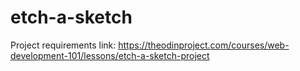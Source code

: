 # etch-a-sketch

Project requirements link: https://theodinproject.com/courses/web-development-101/lessons/etch-a-sketch-project

